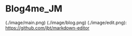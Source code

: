 # Blog4me_JM

(./image/main.png)
(./image/blog.png)
(./image/edit.png): https://github.com/jbt/markdown-editor